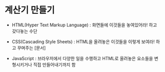 # 계산기 만들기
- HTML(Hyper Text Markup Language)
: 화면들에 이것들을 놓여있어라! 하고 갖다놓는 수단

- CSS(Cascading Style Sheets)
: HTML을 올려놓은 이것들을 이렇게 보여라! 하고 꾸며주는 [문서]

- JavaScript
: 브라우저에서 다양한 일을 수행하고 HTML로 올려놓은 요소들을 변형시키거나 직접 만들어내기까지 함
